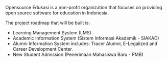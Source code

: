 Opensource Edukasi is a non-profit organization that focuses on providing open source software for education in Indonesia.

The project roadmap that will be built is:
- Learning Management System (LMS)
- Academic Information System (Sistem Informasi Akademik - SIAKAD)
- Alumni Information System includes: Tracer Alumni, E-Legalized and Career Development Center.
- New Student Admission (Penerimaan Mahasiswa Baru - PMB)

